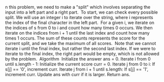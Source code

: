 n this problem, we need to make a "split" which involves separating the input into a left part and a right part.
​
To start, we can check every possible split. We will use an integer i to iterate over the string, where i represents the index of the final character in the left part.
​
For a given i, we iterate on the indices of s from 0 to i and count how many times 0 occurs. We then iterate on the indices from i + 1 until the last index and count how many times 1 occurs. The sum of these counts represents the score for the current split, and we take the maximum of all scores.
​
Note that we cannot iterate i until the final index, but rather the second last index. If we were to iterate to the final index, the right part would be empty, which is not allowed by the problem.
​
Algorithm
​
Initialize the answer ans = 0.
Iterate i from 0 until s.length - 1:
Initialize the current score curr = 0.
Iterate j from 0 to i:
If s[j] == '0', increment curr.
Iterate j from i + 1 until s.length:
If s[j] == '1', increment curr.
Update ans with curr if it is larger.
Return ans.
​